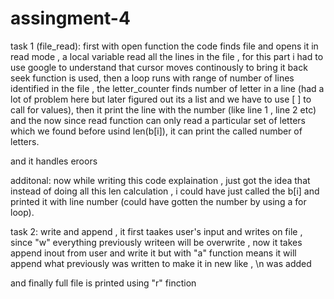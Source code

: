 # assingment-4

task 1 (file_read): first with open function the code finds file and opens it in read mode , a local variable read all the lines in the file , for this part i had to use google to understand that cursor moves continously to bring it back seek function is used, then a loop runs with range of number of lines identified in the file , the letter_counter finds number of letter in a line (had a lot of problem here but later figured out its a list and we have to use [ ] to call for values), then it print the line with the number (like line 1 , line 2 etc) and the now since read function can only read a particular set of letters which we found before usind len(b[i]), it can print the called number of letters.

and it handles eroors

additonal: now while writing this code explaination , just got the idea that instead of doing all this len calculation , i could have just called the b[i] and printed it with line number (could have gotten the number by using a for loop).

task 2: write and append , it first taakes user's input and writes on file , since "w" everything previously writeen will be overwrite , now it takes append inout from user and write it but with "a" function means it will append what previously was written to make it in new like , \n was added

and finally full file is printed using "r" finction 
